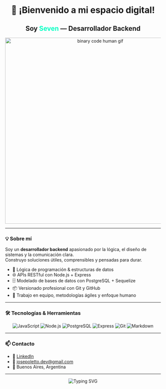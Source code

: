 <h1 align="center">🚀 ¡Bienvenido a mi espacio digital!</h1>
<h2 align="center">Soy <span style="color:#00ffc3;">Seven</span> — Desarrollador Backend</h2>

<p align="center">
<img src="https://media0.giphy.com/media/v1.Y2lkPTc5MGI3NjExa2xqOW5oenNlYzJtOHE2amE2cmFkMHJ3aTI3dDFyZ3lzbXR3ODZzMSZlcD12MV9pbnRlcm5hbF9naWZfYnlfaWQmY3Q9Zw/HW3T1wWW3z2Ff2cpXO/giphy.gif" width="600" alt="binary code human gif" /> 
</p>

---

### 💡 Sobre mí

Soy un **desarrollador backend** apasionado por la lógica, el diseño de sistemas y la comunicación clara.  
Construyo soluciones útiles, comprensibles y pensadas para durar.

- 🧠 Lógica de programación & estructuras de datos
- 🌐 APIs RESTful con Node.js + Express
- 🗄️ Modelado de bases de datos con PostgreSQL + Sequelize
- 📦 Versionado profesional con Git y GitHub
- 👥 Trabajo en equipo, metodologías ágiles y enfoque humano

---

### 🛠️ Tecnologías & Herramientas

<div align="center">

![JavaScript](https://img.shields.io/badge/JavaScript-F7DF1E?style=for-the-badge&logo=javascript&logoColor=000)
![Node.js](https://img.shields.io/badge/Node.js-339933?style=for-the-badge&logo=nodedotjs&logoColor=fff)
![PostgreSQL](https://img.shields.io/badge/PostgreSQL-4169E1?style=for-the-badge&logo=postgresql&logoColor=fff)
![Express](https://img.shields.io/badge/Express-000000?style=for-the-badge&logo=express&logoColor=fff)
![Git](https://img.shields.io/badge/Git-F05032?style=for-the-badge&logo=git&logoColor=fff)
![Markdown](https://img.shields.io/badge/Markdown-000000?style=for-the-badge&logo=markdown&logoColor=fff)

</div>

---

### 📫 Contacto

- 💼 [LinkedIn](https://www.linkedin.com/in/jos%C3%A8-poletto-a84a6b265/)
- 📧 josepoletto.dev@gmail.com  
- 📍 Buenos Aires, Argentina

---

<p align="center">
  <img src="https://readme-typing-svg.demolab.com?font=Fira+Code&pause=1500&color=00FFC3&width=600&lines=Pensamiento+inteligente%2C+soluciones+humanas" alt="Typing SVG" />
</p>

